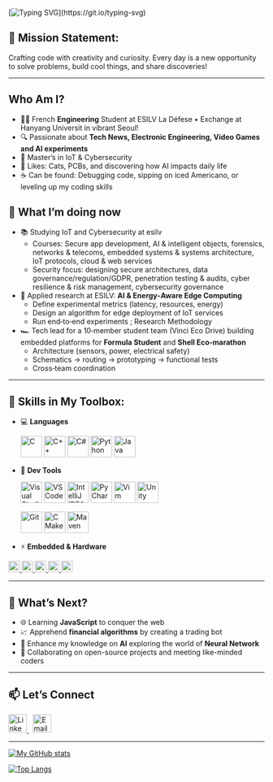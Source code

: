[![Typing SVG](https://readme-typing-svg.herokuapp.com?font=Fira+Code&weight=700&size=30&duration=3500&pause=500&vCenter=true&random=false&width=435&lines=Hello+world+!+Welcome+!)](https://git.io/typing-svg)

## 🎯 Mission Statement:
Crafting code with creativity and curiosity. Every day is a new opportunity to solve problems, build cool things, and share discoveries!

---
##  Who Am I?
- 🧑‍💻 French **Engineering** Student at ESILV La Défese • Exchange at Hanyang Universit in vibrant Seoul!
- 🔍 Passionate about **Tech News, Electronic Engineering, Video Games and AI experiments**
- 🔐 Master’s in IoT & Cybersecurity
- 🐾 Likes: Cats, PCBs, and discovering how AI impacts daily life
- ☕ Can be found: Debugging code, sipping on iced Americano, or leveling up my coding skills

## 🧭 What I’m doing now
- 📚 Studying IoT and Cybersecurity at esilv
  - Courses: Secure app development, AI & intelligent objects, forensics, networks & telecoms, embedded systems & systems architecture, IoT protocols, cloud & web services  
  - Security focus: designing secure architectures, data governance/regulation/GDPR, penetration testing & audits, cyber resilience & risk management, cybersecurity governance
- 🧪 Applied research at ESILV: **AI & Energy‑Aware Edge Computing**  
  - Define experimental metrics (latency, resources, energy)
  - Design an algorithm for edge deployment of IoT services
  - Run end‑to‑end experiments ; Research Methodology
- 🏎️ Tech lead for a 10‑member student team (Vinci Eco Drive) building embedded platforms for **Formula Student** and **Shell Eco‑marathon**  
  - Architecture (sensors, power, electrical safety)
  - Schematics → routing → prototyping → functional tests
  - Cross‑team coordination

---
## 🌟 Skills in My Toolbox:
- 💻 **Languages**
  
  <a href="https://en.cppreference.com/w/c" title="C"><img src="https://cdn.jsdelivr.net/gh/devicons/devicon@latest/icons/embeddedc/embeddedc-original.svg" height="42" alt="C" /></a>
  <a href="https://en.cppreference.com/w/cpp" title="C++"><img src="https://cdn.jsdelivr.net/gh/devicons/devicon/icons/cplusplus/cplusplus-original.svg" height="42" alt="C++" /></a>
  <a href="https://learn.microsoft.com/dotnet/csharp/" title="C#"><img src="https://cdn.jsdelivr.net/gh/devicons/devicon/icons/csharp/csharp-original.svg" height="42" alt="C#" /></a>
  <a href="https://www.python.org/" title="Python"><img src="https://cdn.jsdelivr.net/gh/devicons/devicon/icons/python/python-original.svg" height="42" alt="Python" /></a>
  <a href="https://dev.java/" title="Java"><img src="https://cdn.jsdelivr.net/gh/devicons/devicon/icons/java/java-original.svg" height="42" alt="Java" /></a>
  
- 🔧 **Dev Tools**
  
  <a href="https://visualstudio.microsoft.com/" title="Visual Studio"><img src="https://cdn.jsdelivr.net/gh/devicons/devicon/icons/visualstudio/visualstudio-plain.svg" height="42" alt="Visual Studio" /></a>
  <a href="https://code.visualstudio.com/" title="VS Code"><img src="https://cdn.jsdelivr.net/gh/devicons/devicon/icons/vscode/vscode-original.svg" height="42" alt="VS Code" /></a>
  <a href="https://www.jetbrains.com/idea/" title="IntelliJ IDEA"><img src="https://cdn.jsdelivr.net/gh/devicons/devicon/icons/intellij/intellij-original.svg" height="42" alt="IntelliJ IDEA" /></a>
  <a href="https://www.jetbrains.com/pycharm/" title="PyCharm"><img src="https://cdn.jsdelivr.net/gh/devicons/devicon/icons/pycharm/pycharm-original.svg" height="42" alt="PyCharm" /></a>
  <a href="https://https://www.vim.org/" title="Vim"><img src="https://cdn.jsdelivr.net/gh/devicons/devicon@latest/icons/vim/vim-original.svg" height="42" alt="Vim" /></a>
  <a href="https://unity.com/" title="Unity"><img src="https://cdn.jsdelivr.net/gh/devicons/devicon/icons/unity/unity-original.svg" height="42" alt="Unity" /></a>

  <a href="https://git-scm.com/" title="Git"><img src="https://cdn.jsdelivr.net/gh/devicons/devicon/icons/git/git-original.svg" height="42" alt="Git" /></a>
  <a href="https://cmake.org/" title="CMake"><img src="https://cdn.jsdelivr.net/gh/devicons/devicon/icons/cmake/cmake-original.svg" height="42" alt="CMake" /></a>
  <a href="https://maven.apache.org/" title="Maven"><img src="https://cdn.jsdelivr.net/gh/devicons/devicon/icons/maven/maven-original.svg" height="42" alt="Maven" /></a>

- ⚡ **Embedded & Hardware**

<a href="https://www.arduino.cc/" title="Arduino">
  <img src="https://img.shields.io/badge/Arduino-00979D?logo=arduino&logoColor=white&style=for-the-badge" height="22" alt="Arduino" />
</a> 
<a href="https://www.espressif.com/en/products/socs/esp32" title="ESP32 / Espressif">
  <img src="https://img.shields.io/badge/ESP32-E7352C?logo=espressif&logoColor=white&style=for-the-badge" height="22" alt="ESP32" />
</a>
<a href="https://www.st.com/en/microcontrollers-microprocessors/stm32-32-bit-arm-cortex-mcus.html" title="STM32">
  <img src="https://img.shields.io/badge/STM32-03234B?logo=stmicroelectronics&logoColor=white&style=for-the-badge" height="22" alt="STM32" />
</a> 
  <a href="https://www.altium.com/altium-designer/" title="Altium Designer">
  <img src="https://img.shields.io/badge/Altium%20Designer-A5915F?logo=altiumdesigner&logoColor=white&style=for-the-badge" height="22" alt="Altium Designer" />
</a> 
  <a href="https://www.kicad.org/" title="KiCad">
  <img src="https://img.shields.io/badge/KiCad-314CB0?logo=kicad&logoColor=white&style=for-the-badge" height="22" alt="KiCad" />
</a> 

---
## 🚀 What’s Next?
- 🌐 Learning **JavaScript** to conquer the web
- 📈 Apprehend **financial algorithms** by creating a trading bot
- 🤖 Enhance my knowledge on **AI** exploring the world of **Neural Network**
- 🤝 Collaborating on open-source projects and meeting like-minded coders

---
## 📫 Let’s Connect

<p>
  <a href="https://www.linkedin.com/in/th%C3%A9o-hardy-0b6561255/" title="LinkedIn">
    <img src="https://skillicons.dev/icons?i=linkedin" height="36" alt="LinkedIn" />
  </a>
  &nbsp;
  <a href="mailto:theo.hardy92@gmail.com" title="Email">
    <img src="https://skillicons.dev/icons?i=gmail" height="36" alt="Email" />
  </a>
</p>




---

[![My GitHub stats](https://github-readme-stats.vercel.app/api?username=TheHardy04&show_icons=true&theme=transparent)](https://github.com/anuraghazra/github-readme-stats)

[![Top Langs](https://github-readme-stats.vercel.app/api/top-langs/?username=TheHardy04&layout=pie&theme=transparent)](https://github.com/anuraghazra/github-readme-stats)

